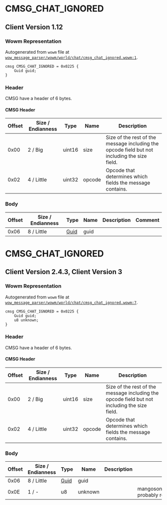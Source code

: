 # CMSG_CHAT_IGNORED

## Client Version 1.12

### Wowm Representation

Autogenerated from `wowm` file at [`wow_message_parser/wowm/world/chat/cmsg_chat_ignored.wowm:1`](https://github.com/gtker/wow_messages/tree/main/wow_message_parser/wowm/world/chat/cmsg_chat_ignored.wowm#L1).
```rust,ignore
cmsg CMSG_CHAT_IGNORED = 0x0225 {
    Guid guid;
}
```
### Header

CMSG have a header of 6 bytes.

#### CMSG Header

| Offset | Size / Endianness | Type   | Name   | Description |
| ------ | ----------------- | ------ | ------ | ----------- |
| 0x00   | 2 / Big           | uint16 | size   | Size of the rest of the message including the opcode field but not including the size field.|
| 0x02   | 4 / Little        | uint32 | opcode | Opcode that determines which fields the message contains.|

### Body

| Offset | Size / Endianness | Type | Name | Description | Comment |
| ------ | ----------------- | ---- | ---- | ----------- | ------- |
| 0x06 | 8 / Little | [Guid](../spec/packed-guid.md) | guid |  |  |

# CMSG_CHAT_IGNORED

## Client Version 2.4.3, Client Version 3

### Wowm Representation

Autogenerated from `wowm` file at [`wow_message_parser/wowm/world/chat/cmsg_chat_ignored.wowm:7`](https://github.com/gtker/wow_messages/tree/main/wow_message_parser/wowm/world/chat/cmsg_chat_ignored.wowm#L7).
```rust,ignore
cmsg CMSG_CHAT_IGNORED = 0x0225 {
    Guid guid;
    u8 unknown;
}
```
### Header

CMSG have a header of 6 bytes.

#### CMSG Header

| Offset | Size / Endianness | Type   | Name   | Description |
| ------ | ----------------- | ------ | ------ | ----------- |
| 0x00   | 2 / Big           | uint16 | size   | Size of the rest of the message including the opcode field but not including the size field.|
| 0x02   | 4 / Little        | uint32 | opcode | Opcode that determines which fields the message contains.|

### Body

| Offset | Size / Endianness | Type | Name | Description | Comment |
| ------ | ----------------- | ---- | ---- | ----------- | ------- |
| 0x06 | 8 / Little | [Guid](../spec/packed-guid.md) | guid |  |  |
| 0x0E | 1 / - | u8 | unknown |  | mangosone/arcemu/trinitycore/azerothcore: probably related to spam reporting |

